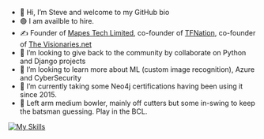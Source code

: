 - 👋 Hi, I’m Steve and welcome to my GitHub bio
- :green_circle: I am availble to hire.
- :writing_hand: Founder of [Mapes Tech Limited](https://mapestech.co.uk), co-founder of [TFNation](https://tfnation.com), co-founder of [The Visionaries.net](https://www.thevisionaries.net)
- 💞️ I’m looking to give back to the community by collaborate on Python and Django projects
- 👀 I’m looking to learn more about ML (custom image recognition), Azure and CyberSecurity
- 🌱 I’m currently taking some Neo4j certifications having been using it since 2015.
- :cricket_game: Left arm medium bowler, mainly off cutters but some in-swing to keep the batsman guessing. Play in the BCL.


[![My Skills](https://skills.thijs.gg/icons?i=py,mysql,js,html,css,php,git,neo4j)](https://skills.thijs.gg)
<!---
StevenMapes/StevenMapes is a ✨ special ✨ repository because its `README.md` (this file) appears on your GitHub profile.
You can click the Preview link to take a look at your changes.
--->
